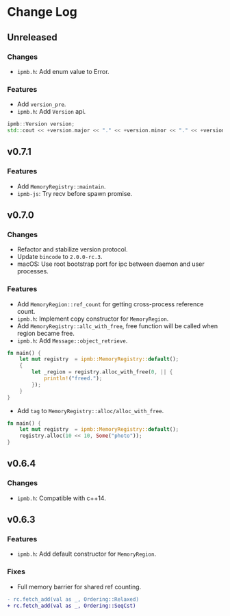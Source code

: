# Change Log

## Unreleased

### Changes

- `ipmb.h`: Add enum value to Error.

### Features

- Add `version_pre`.
- `ipmb.h`: Add `Version` api.

```c++
ipmb::Version version;
std::cout << +version.major << "." << +version.minor << "." << +version.patch << "-" << version.pre << "\n";
```

## v0.7.1

### Features

- Add `MemoryRegistry::maintain`.
- `ipmb-js`: Try recv before spawn promise.

## v0.7.0

### Changes

- Refactor and stabilize version protocol.
- Update `bincode` to `2.0.0-rc.3`.
- macOS: Use root bootstrap port for ipc between daemon and user processes.

### Features

- Add `MemoryRegion::ref_count` for getting cross-process reference count.
- `ipmb.h`: Implement copy constructor for `MemoryRegion`.
- Add `MemoryRegistry::allc_with_free`, free function will be called when region became free.
- `ipmb.h`: Add `Message::object_retrieve`.

```rust
fn main() {
    let mut registry  = ipmb::MemoryRegistry::default();
    {
        let _region = registry.alloc_with_free(0, || {
            println!("freed.");
        });
    }
}
```

- Add `tag` to `MemoryRegistry::alloc/alloc_with_free`.

```rust
fn main() {
    let mut registry  = ipmb::MemoryRegistry::default();
    registry.alloc(10 << 10, Some("photo"));
}
```

## v0.6.4

### Changes

- `ipmb.h`: Compatible with c++14.

## v0.6.3

### Features

- `ipmb.h`: Add default constructor for `MemoryRegion`.

### Fixes

- Full memory barrier for shared ref counting.
 
```diff
- rc.fetch_add(val as _, Ordering::Relaxed)
+ rc.fetch_add(val as _, Ordering::SeqCst)
```
